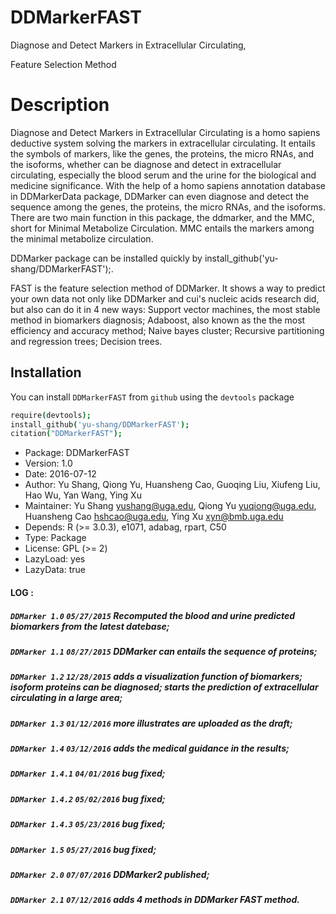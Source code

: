 # DDMarkerFAST

Diagnose and Detect Markers in Extracellular Circulating, 

Feature Selection Method

# Description

Diagnose and Detect Markers in Extracellular Circulating is a homo sapiens deductive system solving the markers in extracellular circulating. It entails the symbols of markers, like the genes, the proteins, the micro RNAs, and the isoforms, whether can be diagnose and detect in extracellular circulating, especially the blood serum and the urine for the biological and medicine significance. With the help of a homo sapiens annotation database in DDMarkerData package, DDMarker can even diagnose and detect the sequence among the genes, the proteins, the micro RNAs, and the isoforms. There are two main function in this package, the ddmarker, and the MMC, short for Minimal Metabolize Circulation. MMC entails the markers among the minimal metabolize circulation.

DDMarker package can be installed quickly by install_github('yu-shang/DDMarkerFAST');.

FAST is the feature selection method of DDMarker. It shows a way to predict your own data not only like DDMarker and cui's nucleic acids research did, but also can do it in 4 new ways: 
Support vector machines, the most stable method in biomarkers diagnosis; Adaboost, also known as the the most efficiency and accuracy method; Naive bayes cluster; Recursive partitioning and regression trees; Decision trees.

## Installation

You can install `DDMarkerFAST` from `github` using the `devtools` package

```coffee
require(devtools);
install_github('yu-shang/DDMarkerFAST');
citation("DDMarkerFAST");
```

+ Package: DDMarkerFAST
+ Version: 1.0
+ Date: 2016-07-12
+ Author: Yu Shang, Qiong Yu, Huansheng Cao, Guoqing Liu, Xiufeng Liu, Hao Wu, Yan Wang, Ying Xu
+ Maintainer: Yu Shang <yushang@uga.edu>, Qiong Yu <yuqiong@uga.edu>, Huansheng Cao <hshcao@uga.edu>, Ying Xu <xyn@bmb.uga.edu>
+ Depends: R (>= 3.0.3), e1071, adabag, rpart, C50
+ Type: Package
+ License: GPL (>= 2)
+ LazyLoad: yes
+ LazyData: true


#### **LOG :**
##### `DDMarker 1.0` `05/27/2015` **Recomputed the blood and urine predicted biomarkers from the latest datebase;**
##### `DDMarker 1.1` `08/27/2015` **DDMarker can entails the sequence of proteins;**
##### `DDMarker 1.2` `12/28/2015` **adds a visualization function of biomarkers; isoform proteins can be diagnosed; starts the prediction of extracellular circulating in a large area;**
##### `DDMarker 1.3` `01/12/2016` **more illustrates are uploaded as the draft;**
##### `DDMarker 1.4` `03/12/2016` **adds the medical guidance in the results;**
##### `DDMarker 1.4.1` `04/01/2016` **bug fixed;**
##### `DDMarker 1.4.2` `05/02/2016` **bug fixed;**
##### `DDMarker 1.4.3` `05/23/2016` **bug fixed;**
##### `DDMarker 1.5` `05/27/2016` **bug fixed;**
##### `DDMarker 2.0` `07/07/2016` **DDMarker2 published;**
##### `DDMarker 2.1` `07/12/2016` **adds 4 methods in DDMarker FAST method.**
